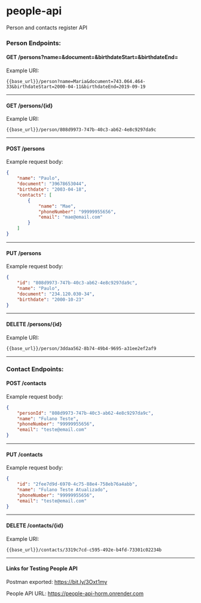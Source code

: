 # people-api
Person and contacts register API

### Person Endpoints:

#### GET /persons?name=&document=&birthdateStart=&birthdateEnd=

Example URI:
```
{{base_url}}/person?name=Maria&document=743.064.464-33&birthdateStart=2000-04-11&birthdateEnd=2019-09-19
```

---

#### GET /persons/{id}

Example URI:
```
{{base_url}}/person/808d9973-747b-40c3-ab62-4e8c9297da9c
```

---

#### POST /persons
 
Example request body:
```json
{
    "name": "Paulo",
    "document": "39678653044",
    "birthdate": "2003-04-18",
    "contacts": [
        {
            "name": "Mae",
            "phoneNumber": "99999955656",
            "email": "mae@email.com"
        }
    ]
}
```

---

#### PUT /persons

Example request body:
```json
{
    "id": "808d9973-747b-40c3-ab62-4e8c9297da9c",
    "name": "Paulo",
    "document": "234.120.030-34",
    "birthdate": "2000-10-23"
}
```

---

#### DELETE /persons/{id}

Example URI:
```
{{base_url}}/person/3ddaa562-8b74-49b4-9695-a31ee2ef2af9
```

---


### Contact Endpoints:

#### POST /contacts

Example request body:
```json
{
    "personId": "808d9973-747b-40c3-ab62-4e8c9297da9c",
    "name": "Fulano Teste",
    "phoneNumber": "99999955656",
    "email": "teste@email.com"
}
```

---

#### PUT /contacts

Example request body:
```json
{
    "id": "2fee7d9d-6970-4c75-88e4-758eb76a4abb",
    "name": "Fulano Teste Atualizado",
    "phoneNumber": "99999955656",
    "email": "teste@email.com"
}
```

---

#### DELETE /contacts/{id}

Example URI:
```
{{base_url}}/contacts/3319c7cd-c595-492e-b4fd-73301c02234b
```

---

#### Links for Testing People API

Postman exported: https://bit.ly/3Oxt1my

People API URL: https://people-api-horm.onrender.com
